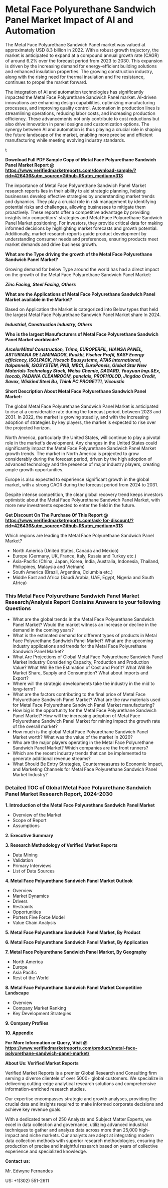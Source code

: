 <meta name="title" content="Global Metal Face Polyurethane Sandwich Panel Market Impact of AI and Automation"><meta name="description" content="The Metal Face Polyurethane Sandwich Panel market was valued at approximately USD 8.3 billion in 2022. With a robust growth trajectory, the market is anticipated to ex"><meta name="title" content="Metal Face Polyurethane Sandwich Panel Market Size, Share, Scope, Trends, Growth, Opportunities, Analysis, Forecast"><h1>Metal Face Polyurethane Sandwich Panel Market Impact of AI and Automation</h1><p>The Metal Face Polyurethane Sandwich Panel market was valued at approximately USD 8.3 billion in 2022. With a robust growth trajectory, the market is anticipated to expand at a compound annual growth rate (CAGR) of around 6.2% over the forecast period from 2023 to 2030. This expansion is driven by the increasing demand for energy-efficient building solutions and enhanced insulation properties. The growing construction industry, along with the rising need for thermal insulation and fire resistance, continues to propel the market forward.</p><p>The integration of AI and automation technologies has significantly impacted the Metal Face Polyurethane Sandwich Panel market. AI-driven innovations are enhancing design capabilities, optimizing manufacturing processes, and improving quality control. Automation in production lines is streamlining operations, reducing labor costs, and increasing production efficiency. These advancements not only contribute to cost reductions but also drive innovation in panel designs and customization options. The synergy between AI and automation is thus playing a crucial role in shaping the future landscape of the market, enabling more precise and efficient manufacturing while meeting evolving industry standards.</p>t</p><p id="" class=""><strong>Download Full PDF Sample Copy of Metal Face Polyurethane Sandwich Panel Market Report @ <a href="https://www.verifiedmarketreports.com/download-sample/?rid=426436&utm_source=Github-R&utm_medium=313" target="_blank">https://www.verifiedmarketreports.com/download-sample/?rid=426436&utm_source=Github-R&utm_medium=313</a></strong></p><p>The importance of&nbsp;Metal Face Polyurethane Sandwich Panel Market research reports lies in their ability to aid strategic planning, helping businesses develop effective strategies by understanding market trends and dynamics. They play a crucial role in risk management by identifying potential risks and challenges, allowing businesses to mitigate them proactively. These reports offer a competitive advantage by providing insights into competitors' strategies and Metal Face Polyurethane Sandwich Panel Market positioning. For investors, they provide critical data for making informed decisions by highlighting market forecasts and growth potential. Additionally, market research reports guide product development by understanding consumer needs and preferences, ensuring products meet market demands and drive business growth.</p><p><strong>What are the&nbsp;Type driving the growth of the Metal Face Polyurethane Sandwich Panel Market?</strong></p><p id="" class="">Growing demand for below Type around the world has had a direct impact on the growth of the Metal Face Polyurethane Sandwich Panel Market:</p><em><strong>Zinc Facing, Steel Facing, Others</strong></em></p><strong>What are the&nbsp;Applications&nbsp;of Metal Face Polyurethane Sandwich Panel Market available in the Market?</strong></p><p id="" class="">Based on Application the Market is categorized into Below types that held the largest Metal Face Polyurethane Sandwich Panel Market share In 2024.</p><em><strong>Industrial, Construction Industry, Others</strong></em></p><strong>Who is the largest Manufacturers of Metal Face Polyurethane Sandwich Panel Market worldwide?</strong></p><p><em><strong>ArcelorMittal Construction, Trimo, EUROPERFIL, HIANSA PANEL, ASTURIANA DE LAMINADOS, Ruukki, Fischer Profil, BASF Energy efficiency, ISOLPACK, Hoesch Bausysteme, ATAS International, Italpannelli, ISOSYSTEM, PNB, MBCI, EuroPanels, Global Star New Materials Technology Stock, Weiss Chemie, DAGARD, Youyuan Imp.&Ex, Isocab, PADANA CLEANROOM, panelais, PROFHOLOD, Jingdao Credit, Savox, Wiskind Steel Bu, Think PC PROGETTI, Vicoustic</strong></em></p><p id="" class=""><strong>Short Description About Metal Face Polyurethane Sandwich Panel Market:</strong></p><p>The global Metal Face Polyurethane Sandwich Panel Market is anticipated to rise at a considerable rate during the forecast period, between 2023 and 2031. In 2022, the market is growing steadily, and with the increasing adoption of strategies by key players, the market is expected to rise over the projected horizon.</p><p>North America, particularly the United States, will continue to play a pivotal role in the market's development. Any changes in the United States could significantly impact the Metal Face Polyurethane Sandwich Panel Market growth trends. The market in North America is projected to grow considerably during the forecast period, driven by the high adoption of advanced technology and the presence of major industry players, creating ample growth opportunities.</p><p>Europe is also expected to experience significant growth in the global market, with a strong CAGR during the forecast period from 2024 to 2031.</p><p>Despite intense competition, the clear global recovery trend keeps investors optimistic about the Metal Face Polyurethane Sandwich Panel Market, with more new investments expected to enter the field in the future.</p><p id="" class=""><strong>Get Discount On The Purchase Of This Report @ <a href="https://www.verifiedmarketreports.com/ask-for-discount/?rid=426436&utm_source=Github-R&utm_medium=313" target="_blank">https://www.verifiedmarketreports.com/ask-for-discount/?rid=426436&utm_source=Github-R&utm_medium=313</a></strong></p>Which regions are leading the Metal Face Polyurethane Sandwich Panel Market?</p><ul><li>North America (United States, Canada and Mexico)</li><li>Europe (Germany, UK, France, Italy, Russia and Turkey etc.)</li><li>Asia-Pacific (China, Japan, Korea, India, Australia, Indonesia, Thailand, Philippines, Malaysia and Vietnam)</li><li>South America (Brazil, Argentina, Columbia etc.)</li><li>Middle East and Africa (Saudi Arabia, UAE, Egypt, Nigeria and South Africa)</li></ul><h3 id="" class="">This Metal Face Polyurethane Sandwich Panel Market Research/Analysis Report Contains Answers to your following Questions</h3><ul><li>What are the global trends in the Metal Face Polyurethane Sandwich Panel Market? Would the market witness an increase or decline in the demand in the coming years?</li><li>What is the estimated demand for different types of products in Metal Face Polyurethane Sandwich Panel Market? What are the upcoming industry applications and trends for the Metal Face Polyurethane Sandwich Panel Market?</li><li>What Are Projections of Global Metal Face Polyurethane Sandwich Panel Market Industry Considering Capacity, Production and Production Value? What Will Be the Estimation of Cost and Profit? What Will Be Market Share, Supply and Consumption? What about imports and Export?</li><li>Where will the strategic developments take the industry in the mid to long-term?</li><li>What are the factors contributing to the final price of Metal Face Polyurethane Sandwich Panel Market? What are the raw materials used for Metal Face Polyurethane Sandwich Panel Market manufacturing?</li><li>How big is the opportunity for the Metal Face Polyurethane Sandwich Panel Market? How will the increasing adoption of Metal Face Polyurethane Sandwich Panel Market for mining impact the growth rate of the overall market?</li><li>How much is the global Metal Face Polyurethane Sandwich Panel Market worth? What was the value of the market In 2020?</li><li>Who are the major players operating in the Metal Face Polyurethane Sandwich Panel Market? Which companies are the front runners?</li><li>Which are the recent industry trends that can be implemented to generate additional revenue streams?</li><li>What Should Be Entry Strategies, Countermeasures to Economic Impact, and Marketing Channels for Metal Face Polyurethane Sandwich Panel Market Industry?</li></ul><h3 id="" class="">Detailed TOC of Global Metal Face Polyurethane Sandwich Panel Market Research Report, 2024-2030</h3><p id="" class=""><strong>1. Introduction of the Metal Face Polyurethane Sandwich Panel Market</strong></p><ul><li>Overview of the Market</li><li>Scope of Report</li><li>Assumptions</li></ul><p id="" class=""><strong>2. Executive Summary</strong></p><p id="" class=""><strong>3. Research Methodology of Verified Market Reports</strong></p><ul><li>Data Mining</li><li>Validation</li><li>Primary Interviews</li><li>List of Data Sources</li></ul><p id="" class=""><strong>4. Metal Face Polyurethane Sandwich Panel Market Outlook</strong></p><ul><li>Overview</li><li>Market Dynamics</li><li>Drivers</li><li>Restraints</li><li>Opportunities</li><li>Porters Five Force Model</li><li>Value Chain Analysis</li></ul><p id="" class=""><strong>5. Metal Face Polyurethane Sandwich Panel Market, By Product</strong></p><p id="" class=""><strong>6. Metal Face Polyurethane Sandwich Panel Market, By Application</strong></p><p id="" class=""><strong>7. Metal Face Polyurethane Sandwich Panel Market, By Geography</strong></p><ul><li>North America</li><li>Europe</li><li>Asia Pacific</li><li>Rest of the World</li></ul><p id="" class=""><strong>8. Metal Face Polyurethane Sandwich Panel Market Competitive Landscape</strong></p><ul><li>Overview</li><li>Company Market Ranking</li><li>Key Development Strategies</li></ul><p id="" class=""><strong>9. Company Profiles</strong></p><p id="" class=""><strong>10. Appendix</strong></p><p id="" class=""><strong>For More Information or Query, Visit @ <a href="https://www.verifiedmarketreports.com/product/metal-face-polyurethane-sandwich-panel-market/" target="_blank">https://www.verifiedmarketreports.com/product/metal-face-polyurethane-sandwich-panel-market/</a></strong></p><p id="" class=""><strong>About Us: Verified Market Reports</strong></p><p id="" class="">Verified Market Reports is a premier Global Research and Consulting firm serving a diverse clientele of over 5000+ global customers. We specialize in delivering cutting-edge analytical research solutions and comprehensive information-enriched research studies.</p><p id="" class="">Our expertise encompasses strategic and growth analyses, providing the crucial data and insights required to make informed corporate decisions and achieve key revenue goals.</p><p id="" class="">With a dedicated team of 250 Analysts and Subject Matter Experts, we excel in data collection and governance, utilizing advanced industrial techniques to gather and analyze data across more than 25,000 high-impact and niche markets. Our analysts are adept at integrating modern data collection methods with superior research methodologies, ensuring the production of precise and insightful research based on years of collective experience and specialized knowledge.</p><p id="" class=""><strong>Contact us:</strong></p><p id="" class="">Mr. Edwyne Fernandes</p><p id="" class="">US: +1(302) 551-2611</p>